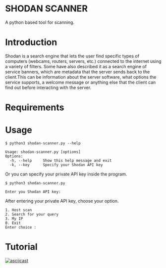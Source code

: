 # SHODAN SCANNER #

A python based tool for scanning.

# Introduction #
Shodan is a search engine that lets the user find specific types of computers (webcams, routers, servers, etc.) connected to the internet using a variety of filters. Some have also described it as a search engine of service banners, which are metadata that the server sends back to the client.This can be information about the server software, what options the service supports, a welcome message or anything else that the client can find out before interacting with the server. 

# Requirements #

# Usage #
```
$ python3 shodan-scanner.py --help 

Usage: shodan-scanner.py [options]
Options:
  -h, --help     Show this help message and exit
  -k, --key      Specify your Shodan API key

```
Or you can specify your private API key inside the program.
```
$ python3 shodan-scanner.py

Enter you Shodan API key: 
```

After entering your private API key, choose your option.
```
1. Host scan
2. Search for your query
3. My IP
0. Exit
Enter choice :
```

# Tutorial #
[![asciicast](https://asciinema.org/a/6z3qC4Sm3dH6O6rkvwVrgJm61.png)](https://asciinema.org/a/6z3qC4Sm3dH6O6rkvwVrgJm61)
